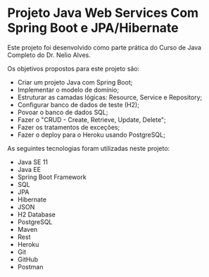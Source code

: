 # Projeto Java Web Services Com Spring Boot e JPA/Hibernate

Este projeto foi desenvolvido como parte prática do Curso de Java Completo do Dr. Nelio Alves.

Os objetivos propostos para este projeto são:
* Criar um projeto Java com Spring Boot;
* Implementar o modelo de domínio;
* Estruturar as camadas lógicas: Resource, Service e Repository;
* Configurar banco de dados de teste (H2);
* Povoar o banco de dados SQL;
* Fazer o "CRUD - Create, Retrieve, Update, Delete";
* Fazer os tratamentos de exceções;
* Fazer o deploy para o Heroku usando PostgreSQL;

As seguintes tecnologias foram utilizadas neste projeto:
* Java SE 11
* Java EE
* Spring Boot Framework
* SQL
* JPA
* Hibernate
* JSON
* H2 Database
* PostgreSQL
* Maven
* Rest
* Heroku
* Git
* GitHub
* Postman

